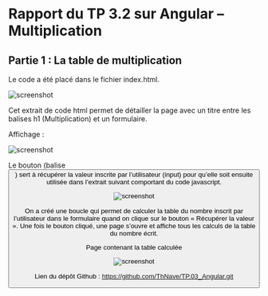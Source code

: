 # Rapport du TP 3.2 sur Angular – Multiplication


## Partie 1 : La table de multiplication


Le code a été placé dans le fichier index.html.

![screenshot](https://user-images.githubusercontent.com/78152375/142063448-958f54de-39c9-42e7-9e04-a6067109b01c.PNG)


Cet extrait de code html permet de détailler la page avec un titre entre les balises h1 (Multiplication) et un formulaire.


Affichage : 

![screenshot](https://user-images.githubusercontent.com/78152375/142063496-31ada7d8-ee06-46c0-adf8-bfd1e848f570.PNG)

Le bouton (balise <button>) sert à récupérer la valeur inscrite par l’utilisateur (input) pour qu’elle soit ensuite utilisée dans l’extrait suivant comportant du code javascript.

![screenshot](https://user-images.githubusercontent.com/78152375/142063502-5edabbb1-51b9-4a02-9192-e1d4f8e64c7b.PNG)

On a créé une boucle qui permet de calculer la table du nombre inscrit par l’utilisateur dans le formulaire quand on clique sur le bouton « Récupérer la valeur ». Une fois le bouton cliqué, une page s’ouvre et affiche tous les calculs de la table du nombre écrit.

Page contenant la table calculée

![screenshot](https://user-images.githubusercontent.com/78152375/142063514-3d86f2db-b3e2-4a3e-9f6e-8944e7ea3ebe.PNG)


Lien du dépôt Github : https://github.com/ThNave/TP.03_Angular.git

